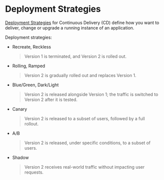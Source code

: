 # Deployment Strategies

[Deployment Strategies](https://cloud.google.com/architecture/application-deployment-and-testing-strategies) for Continuous Delivery (CD) define how you want to deliver, change or upgrade a running instance of an application.

Deployment strategies:

- Recreate, Reckless
  > Version 1 is terminated, and Version 2 is rolled out.
- Rolling, Ramped
  > Version 2 is gradually rolled out and replaces Version 1.
- Blue/Green, Dark/Light
  > Version 2 is released alongside Version 1; the traffic is switched to Version 2 after it is tested.
- Canary
  > Version 2 is released to a subset of users, followed by a full rollout.
- A/B
  > Version 2 is released, under specific conditions, to a subset of users.
- Shadow
  > Version 2 receives real-world traffic without impacting user requests.
